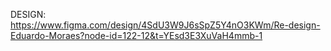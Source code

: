 DESIGN: https://www.figma.com/design/4SdU3W9J6sSpZ5Y4nO3KWm/Re-design-Eduardo-Moraes?node-id=122-12&t=YEsd3E3XuVaH4mmb-1

